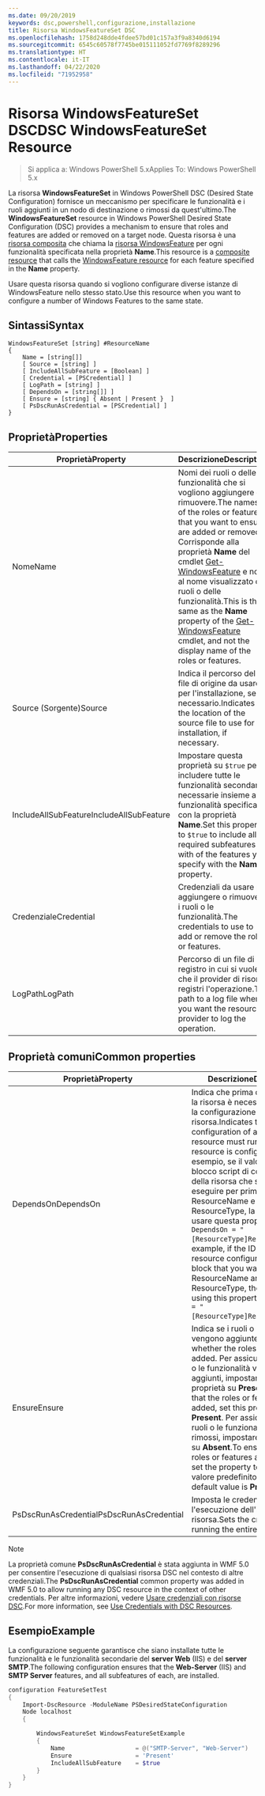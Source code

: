 ```yaml
---
ms.date: 09/20/2019
keywords: dsc,powershell,configurazione,installazione
title: Risorsa WindowsFeatureSet DSC
ms.openlocfilehash: 1758d248dde4fdee57bd01c157a3f9a8340d6194
ms.sourcegitcommit: 6545c60578f7745be015111052fd7769f8289296
ms.translationtype: HT
ms.contentlocale: it-IT
ms.lasthandoff: 04/22/2020
ms.locfileid: "71952958"
---
```

# <a name="dsc-windowsfeatureset-resource"></a><span data-ttu-id="6185e-103">Risorsa WindowsFeatureSet DSC</span><span class="sxs-lookup"><span data-stu-id="6185e-103">DSC WindowsFeatureSet Resource</span></span>

> <span data-ttu-id="6185e-104">Si applica a: Windows PowerShell 5.x</span><span class="sxs-lookup"><span data-stu-id="6185e-104">Applies To: Windows PowerShell 5.x</span></span>

<span data-ttu-id="6185e-105">La risorsa **WindowsFeatureSet** in Windows PowerShell DSC (Desired State Configuration) fornisce un meccanismo per specificare le funzionalità e i ruoli aggiunti in un nodo di destinazione o rimossi da quest'ultimo.</span><span class="sxs-lookup"><span data-stu-id="6185e-105">The **WindowsFeatureSet** resource in Windows PowerShell Desired State Configuration (DSC) provides a mechanism to ensure that roles and features are added or removed on a target node.</span></span> <span data-ttu-id="6185e-106">Questa risorsa è una [risorsa composita](../../../resources/authoringResourceComposite.md) che chiama la [risorsa WindowsFeature](windowsfeatureResource.md) per ogni funzionalità specificata nella proprietà **Name**.</span><span class="sxs-lookup"><span data-stu-id="6185e-106">This resource is a [composite resource](../../../resources/authoringResourceComposite.md) that calls the [WindowsFeature resource](windowsfeatureResource.md) for each feature specified in the **Name** property.</span></span>

<span data-ttu-id="6185e-107">Usare questa risorsa quando si vogliono configurare diverse istanze di WindowsFeature nello stesso stato.</span><span class="sxs-lookup"><span data-stu-id="6185e-107">Use this resource when you want to configure a number of Windows Features to the same state.</span></span>

## <a name="syntax"></a><span data-ttu-id="6185e-108">Sintassi</span><span class="sxs-lookup"><span data-stu-id="6185e-108">Syntax</span></span>

```Syntax
WindowsFeatureSet [string] #ResourceName
{
    Name = [string[]]
    [ Source = [string] ]
    [ IncludeAllSubFeature = [Boolean] ]
    [ Credential = [PSCredential] ]
    [ LogPath = [string] ]
    [ DependsOn = [string[]] ]
    [ Ensure = [string] { Absent | Present }  ]
    [ PsDscRunAsCredential = [PSCredential] ]
}
```

## <a name="properties"></a><span data-ttu-id="6185e-109">Proprietà</span><span class="sxs-lookup"><span data-stu-id="6185e-109">Properties</span></span>

|  <span data-ttu-id="6185e-110">Proprietà</span><span class="sxs-lookup"><span data-stu-id="6185e-110">Property</span></span>  |  <span data-ttu-id="6185e-111">Descrizione</span><span class="sxs-lookup"><span data-stu-id="6185e-111">Description</span></span>   |
|---|---|
|<span data-ttu-id="6185e-112">Nome</span><span class="sxs-lookup"><span data-stu-id="6185e-112">Name</span></span> |<span data-ttu-id="6185e-113">Nomi dei ruoli o delle funzionalità che si vogliono aggiungere o rimuovere.</span><span class="sxs-lookup"><span data-stu-id="6185e-113">The names of the roles or features that you want to ensure are added or removed.</span></span> <span data-ttu-id="6185e-114">Corrisponde alla proprietà **Name** del cmdlet [Get-WindowsFeature](/powershell/module/servermanager/get-windowsfeature?view=winserver2012r2-ps) e non al nome visualizzato dei ruoli o delle funzionalità.</span><span class="sxs-lookup"><span data-stu-id="6185e-114">This is the same as the **Name** property of the [Get-WindowsFeature](/powershell/module/servermanager/get-windowsfeature?view=winserver2012r2-ps) cmdlet, and not the display name of the roles or features.</span></span> |
|<span data-ttu-id="6185e-115">Source (Sorgente)</span><span class="sxs-lookup"><span data-stu-id="6185e-115">Source</span></span> |<span data-ttu-id="6185e-116">Indica il percorso del file di origine da usare per l'installazione, se necessario.</span><span class="sxs-lookup"><span data-stu-id="6185e-116">Indicates the location of the source file to use for installation, if necessary.</span></span> |
|<span data-ttu-id="6185e-117">IncludeAllSubFeature</span><span class="sxs-lookup"><span data-stu-id="6185e-117">IncludeAllSubFeature</span></span> |<span data-ttu-id="6185e-118">Impostare questa proprietà su `$true` per includere tutte le funzionalità secondarie necessarie insieme alle funzionalità specificata con la proprietà **Name**.</span><span class="sxs-lookup"><span data-stu-id="6185e-118">Set this property to `$true` to include all required subfeatures with of the features you specify with the **Name** property.</span></span> |
|<span data-ttu-id="6185e-119">Credenziale</span><span class="sxs-lookup"><span data-stu-id="6185e-119">Credential</span></span> |<span data-ttu-id="6185e-120">Credenziali da usare per aggiungere o rimuovere i ruoli o le funzionalità.</span><span class="sxs-lookup"><span data-stu-id="6185e-120">The credentials to use to add or remove the roles or features.</span></span> |
|<span data-ttu-id="6185e-121">LogPath</span><span class="sxs-lookup"><span data-stu-id="6185e-121">LogPath</span></span> |<span data-ttu-id="6185e-122">Percorso di un file di registro in cui si vuole che il provider di risorse registri l'operazione.</span><span class="sxs-lookup"><span data-stu-id="6185e-122">The path to a log file where you want the resource provider to log the operation.</span></span> |

## <a name="common-properties"></a><span data-ttu-id="6185e-123">Proprietà comuni</span><span class="sxs-lookup"><span data-stu-id="6185e-123">Common properties</span></span>

|<span data-ttu-id="6185e-124">Proprietà</span><span class="sxs-lookup"><span data-stu-id="6185e-124">Property</span></span> |<span data-ttu-id="6185e-125">Descrizione</span><span class="sxs-lookup"><span data-stu-id="6185e-125">Description</span></span> |
|---|---|
|<span data-ttu-id="6185e-126">DependsOn</span><span class="sxs-lookup"><span data-stu-id="6185e-126">DependsOn</span></span> |<span data-ttu-id="6185e-127">Indica che prima di configurare la risorsa è necessario eseguire la configurazione di un'altra risorsa.</span><span class="sxs-lookup"><span data-stu-id="6185e-127">Indicates that the configuration of another resource must run before this resource is configured.</span></span> <span data-ttu-id="6185e-128">Ad esempio, se il valore di ID del blocco script di configurazione della risorsa che si vuole eseguire per primo è ResourceName e il tipo è ResourceType, la sintassi per usare questa proprietà è `DependsOn = "[ResourceType]ResourceName"`.</span><span class="sxs-lookup"><span data-stu-id="6185e-128">For example, if the ID of the resource configuration script block that you want to run first is ResourceName and its type is ResourceType, the syntax for using this property is `DependsOn = "[ResourceType]ResourceName"`.</span></span> |
|<span data-ttu-id="6185e-129">Ensure</span><span class="sxs-lookup"><span data-stu-id="6185e-129">Ensure</span></span> |<span data-ttu-id="6185e-130">Indica se i ruoli o le funzionalità vengono aggiunte.</span><span class="sxs-lookup"><span data-stu-id="6185e-130">Indicates whether the roles or features are added.</span></span> <span data-ttu-id="6185e-131">Per assicurarsi che i ruoli o le funzionalità vengano aggiunti, impostare questa proprietà su **Present**.</span><span class="sxs-lookup"><span data-stu-id="6185e-131">To ensure that the roles or features are added, set this property to **Present**.</span></span> <span data-ttu-id="6185e-132">Per assicurarsi che i ruoli o le funzionalità vengano rimossi, impostare la proprietà su **Absent**.</span><span class="sxs-lookup"><span data-stu-id="6185e-132">To ensure that the roles or features are removed, set the property to **Absent**.</span></span> <span data-ttu-id="6185e-133">Il valore predefinito è **Present**.</span><span class="sxs-lookup"><span data-stu-id="6185e-133">The default value is **Present**.</span></span> |
|<span data-ttu-id="6185e-134">PsDscRunAsCredential</span><span class="sxs-lookup"><span data-stu-id="6185e-134">PsDscRunAsCredential</span></span> |<span data-ttu-id="6185e-135">Imposta le credenziali per l'esecuzione dell'intera risorsa.</span><span class="sxs-lookup"><span data-stu-id="6185e-135">Sets the credential for running the entire resource as.</span></span> |

> [!NOTE]
> <span data-ttu-id="6185e-136">La proprietà comune **PsDscRunAsCredential** è stata aggiunta in WMF 5.0 per consentire l'esecuzione di qualsiasi risorsa DSC nel contesto di altre credenziali.</span><span class="sxs-lookup"><span data-stu-id="6185e-136">The **PsDscRunAsCredential** common property was added in WMF 5.0 to allow running any DSC resource in the context of other credentials.</span></span> <span data-ttu-id="6185e-137">Per altre informazioni, vedere [Usare credenziali con risorse DSC](../../../configurations/runasuser.md).</span><span class="sxs-lookup"><span data-stu-id="6185e-137">For more information, see [Use Credentials with DSC Resources](../../../configurations/runasuser.md).</span></span>

## <a name="example"></a><span data-ttu-id="6185e-138">Esempio</span><span class="sxs-lookup"><span data-stu-id="6185e-138">Example</span></span>

<span data-ttu-id="6185e-139">La configurazione seguente garantisce che siano installate tutte le funzionalità e le funzionalità secondarie del **server Web** (IIS) e del **server SMTP**.</span><span class="sxs-lookup"><span data-stu-id="6185e-139">The following configuration ensures that the **Web-Server** (IIS) and **SMTP Server** features, and all subfeatures of each, are installed.</span></span>

```powershell
configuration FeatureSetTest
{
    Import-DscResource -ModuleName PSDesiredStateConfiguration
    Node localhost
    {

        WindowsFeatureSet WindowsFeatureSetExample
        {
            Name                    = @("SMTP-Server", "Web-Server")
            Ensure                  = 'Present'
            IncludeAllSubFeature    = $true
        }
    }
}
```